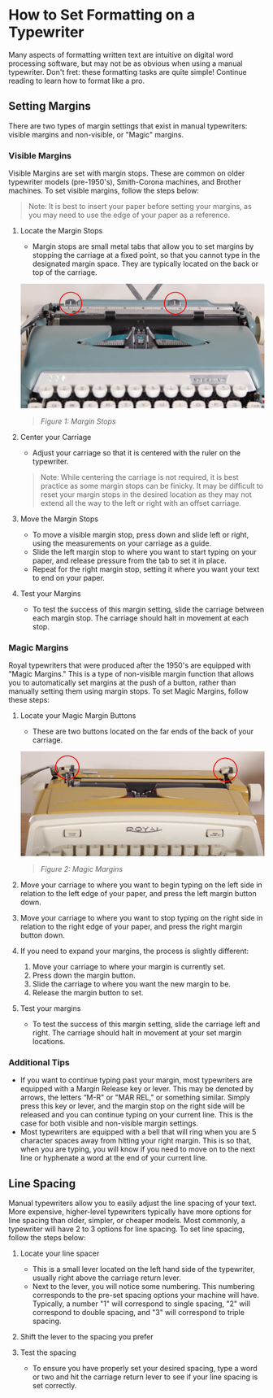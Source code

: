 # How to Set Formatting on a Typewriter

Many aspects of formatting written text are intuitive on digital word processing software, but may not be as obvious when using a manual typewriter. Don't fret: these formatting tasks are quite simple! Continue reading to learn how to format like a pro.

## Setting Margins

There are two types of margin settings that exist in manual typewriters: visible margins and non-visible, or "Magic" margins.

### Visible Margins

Visible Margins are set with margin stops. These are common on older typewriter models (pre-1950's), Smith-Corona machines, and Brother machines. To set visible margins, follow the steps below:

>Note: It is best to insert your paper before setting your margins, as you may need to use the edge of your paper as a reference.

1. Locate the Margin Stops
    - Margin stops are small metal tabs that allow you to set margins by stopping the carriage at a fixed point, so that you cannot type in the designated margin space. They are typically located on the back or top of the carriage.

    ![Margin Stops](/wraya/assets/images/typewriter-margin-stops.png)
    
    >*Figure 1: Margin Stops*


2. Center your Carriage
    - Adjust your carriage so that it is centered with the ruler on the typewriter.
     >Note: While centering the carriage is not required, it is best practice as some margin stops can be finicky. It may be difficult to reset your margin stops in the desired location as they may not extend all the way to the left or right with an offset carriage.

3. Move the Margin Stops
    - To move a visible margin stop, press down and slide left or right, using the measurements on your carriage as a guide.
    - Slide the left margin stop to where you want to start typing on your paper, and release pressure from the tab to set it in place.
    - Repeat for the right margin stop, setting it where you want your text to end on your paper.

4. Test your Margins
    - To test the success of this margin setting, slide the carriage between each margin stop. The carriage should halt in movement at each stop.

### Magic Margins

Royal typewriters that were produced after the 1950's are equipped with "Magic Margins." This is a type of non-visible margin function that allows you to automatically set margins at the push of a button, rather than manually setting them using margin stops. To set Magic Margins, follow these steps:

1. Locate your Magic Margin Buttons
    - These are two buttons located on the far ends of the back of your carriage.

    ![Magic Margins](/wraya/assets/images/typewriter-magic-margins.png)
    
    >*Figure 2: Magic Margins*


2. Move your carriage to where you want to begin typing on the left side in relation to the left edge of your paper, and press the left margin button down.

3. Move your carriage to where you want to stop typing on the right side in relation to the right edge of your paper, and press the right margin button down.

4. If you need to expand your margins, the process is slightly different:
    1. Move your carriage to where your margin is currently set. 
    2. Press down the margin button.
    3. Slide the carriage to where you want the new margin to be.
    4. Release the margin button to set.

5. Test your margins
    - To test the success of this margin setting, slide the carriage left and right. The carriage should halt in movement at your set margin locations.

### Additional Tips

- If you want to continue typing past your margin, most typewriters are equipped with a Margin Release key or lever. This may be denoted by arrows, the letters “M-R" or "MAR REL," or something similar. Simply press this key or lever, and the margin stop on the right side will be released and you can continue typing on your current line. This is the case for both visible and non-visible margin settings.
- Most typewriters are equipped with a bell that will ring when you are 5 character spaces away from hitting your right margin. This is so that, when you are typing, you will know if you need to move on to the next line or hyphenate a word at the end of your current line.

## Line Spacing

Manual typewriters allow you to easily adjust the line spacing of your text. More expensive, higher-level typewriters typically have more options for line spacing than older, simpler, or cheaper models. Most commonly, a typewriter will have 2 to 3 options for line spacing. To set line spacing, follow the steps below:

1. Locate your line spacer
    - This is a small lever located on the left hand side of the typewriter, usually right above the carriage return lever.
    - Next to the lever, you will notice some numbering. This numbering corresponds to the pre-set spacing options your machine will have. Typically, a number "1" will correspond to single spacing, "2" will correspond to double spacing, and "3" will correspond to triple spacing. 

2. Shift the lever to the spacing you prefer

3. Test the spacing
    - To ensure you have properly set your desired spacing, type a word or two and hit the carriage return lever to see if your line spacing is set correctly.